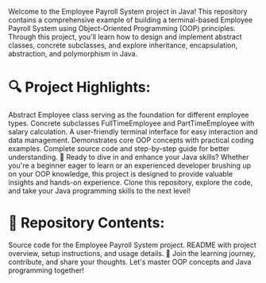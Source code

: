 Welcome to the Employee Payroll System project in Java! This repository contains a comprehensive example of building a terminal-based Employee Payroll System using Object-Oriented Programming (OOP) principles. 
Through this project, you'll learn how to design and implement abstract classes, concrete subclasses, and explore inheritance, encapsulation, abstraction, and polymorphism in Java.

🔍 Project Highlights:
==============================
Abstract Employee class serving as the foundation for different employee types. 
Concrete subclasses FullTimeEmployee and PartTimeEmployee with salary calculation.
A user-friendly terminal interface for easy interaction and data management. 
Demonstrates core OOP concepts with practical coding examples. 
Complete source code and step-by-step guide for better understanding. 
🚀 Ready to dive in and enhance your Java skills? Whether you're a beginner eager to learn or an experienced developer brushing up on your OOP knowledge, this project is designed to provide valuable insights and hands-on experience. Clone this repository, explore the code, and take your Java programming skills to the next level!

📁 Repository Contents:
=============================
Source code for the Employee Payroll System project. 
README with project overview, setup instructions, and usage details. 🌟 Join the learning journey, contribute, and share your thoughts. Let's master OOP concepts and Java programming together!
